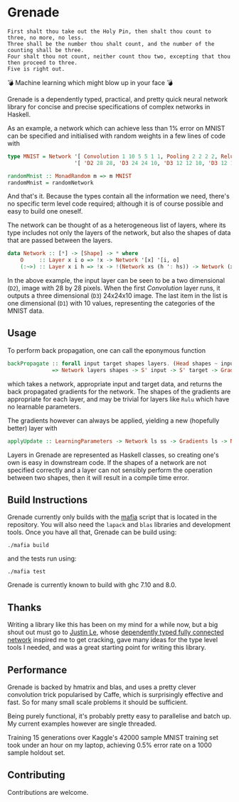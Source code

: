 Grenade
=======

```
First shalt thou take out the Holy Pin, then shalt thou count to three, no more, no less.
Three shall be the number thou shalt count, and the number of the counting shall be three.
Four shalt thou not count, neither count thou two, excepting that thou then proceed to three.
Five is right out.
```

💣 Machine learning which might blow up in your face 💣

Grenade is a dependently typed, practical, and pretty quick neural network
library for concise and precise specifications of complex networks in Haskell.

As an example, a network which can achieve less than 1% error on MNIST can be
specified and initialised with random weights in a few lines of code with
```haskell
type MNIST = Network '[ Convolution 1 10 5 5 1 1, Pooling 2 2 2 2, Relu, Convolution 10 16 5 5 1 1, Pooling 2 2 2 2, FlattenLayer, Relu, FullyConnected 256 80, Logit, FullyConnected 80 10, Logit]
                     '[ 'D2 28 28, 'D3 24 24 10, 'D3 12 12 10, 'D3 12 12 10, 'D3 8 8 16, 'D3 4 4 16, 'D1 256, 'D1 256, 'D1 80, 'D1 80, 'D1 10, 'D1 10]

randomMnist :: MonadRandom m => m MNIST
randomMnist = randomNetwork
```

And that's it. Because the types contain all the information we need, there's
no specific term level code required; although it is of course possible and
easy to build one oneself.

The network can be thought of as a heterogeneous list of layers, where its type
includes not only the layers of the network, but also the shapes of data that
are passed between the layers.

```haskell
data Network :: [*] -> [Shape] -> * where
    O     :: Layer x i o => !x -> Network '[x] '[i, o]
    (:~>) :: Layer x i h => !x -> !(Network xs (h ': hs)) -> Network (x ': xs) (i ': h ': hs)
```

In the above example, the input layer can be seen to be a two dimensional (`D2`),
image with 28 by 28 pixels. When the first *Convolution* layer runs, it outputs
a three dimensional (`D3`) 24x24x10 image. The last item in the list is one
dimensional (`D1`) with 10 values, representing the categories of the MNIST
data.

Usage
-----

To perform back propagation, one can call the eponymous function
```haskell
backPropagate :: forall input target shapes layers. (Head shapes ~ input, Last shapes ~ target)
              => Network layers shapes -> S' input -> S' target -> Gradients layers
```
which takes a network, appropriate input and target data, and returns the
back propagated gradients for the network. The shapes of the gradients are
appropriate for each layer, and may be trivial for layers like `Rulu` which
have no learnable parameters.

The gradients however can always be applied, yielding a new (hopefully better)
layer with
```haskell
applyUpdate :: LearningParameters -> Network ls ss -> Gradients ls -> Network ls ss
```

Layers in Grenade are represented as Haskell classes, so creating one's own is
easy in downstream code. If the shapes of a network are not specified correctly
and a layer can not sensibly perform the operation between two shapes, then
it will result in a compile time error.

Build Instructions
------------------
Grenade currently only builds with the [mafia](https://github.com/ambiata/mafia)
script that is located in the repository. You will also need the `lapack` and
`blas` libraries and development tools. Once you have all that, Grenade can be
build using:

```
./mafia build
```

and the tests run using:

```
./mafia test
```

Grenade is currently known to build with ghc 7.10 and 8.0.

Thanks
------
Writing a library like this has been on my mind for a while now, but a big shout
out must go to [Justin Le](https://github.com/mstksg), whose
[dependently typed fully connected network](https://blog.jle.im/entry/practical-dependent-types-in-haskell-1.html)
inspired me to get cracking, gave many ideas for the type level tools I
needed, and was a great starting point for writing this library.

Performance
-----------
Grenade is backed by hmatrix and blas, and uses a pretty clever convolution
trick popularised by Caffe, which is surprisingly effective and fast. So for many
small scale problems it should be sufficient.

Being purely functional, it's probably pretty easy to parallelise and batch up.
My current examples however are single threaded.

Training 15 generations over Kaggle's 42000 sample MNIST training set took under
an hour on my laptop, achieving 0.5% error rate on a 1000 sample holdout set.

Contributing
------------
Contributions are welcome.
